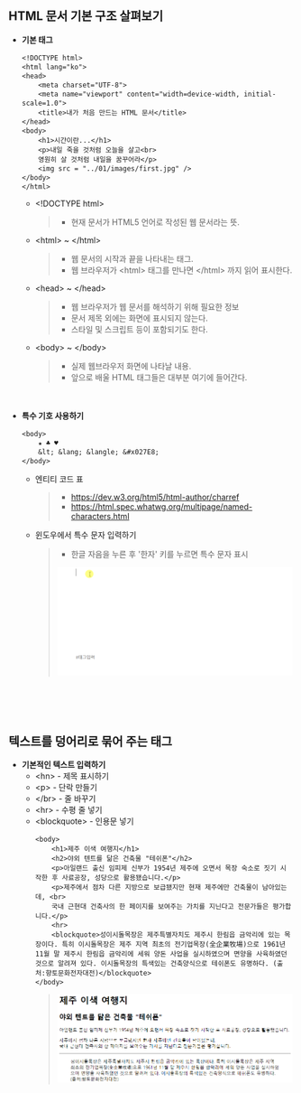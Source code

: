## HTML 문서 기본 구조 살펴보기

- **기본 태그**
    ```
    <!DOCTYPE html>
    <html lang="ko">
    <head>
        <meta charset="UTF-8">
        <meta name="viewport" content="width=device-width, initial-scale=1.0">
        <title>내가 처음 만드는 HTML 문서</title>
    </head>
    <body>
        <h1>시간이란...</h1>
        <p>내일 죽을 것처럼 오늘을 살고<br>
        영원히 살 것처럼 내일을 꿈꾸어라</p>
        <img src = "../01/images/first.jpg" />
    </body>
    </html>
    ```
    - \<!DOCTYPE html\>
        > - 현재 문서가 HTML5 언어로 작성된 웹 문서라는 뜻.
    - \<html\> ~ \</html\>
        > - 웹 문서의 시작과 끝을 나타내는 태그.
        > - 웹 브라우저가 \<html\> 태그를 만나면 \</html\> 까지 읽어 표시한다.
    - \<head\> ~ \</head\>
        > - 웹 브라우저가 웹 문서를 해석하기 위해 필요한 정보
        > - 문서 제목 외에는 화면에 표시되지 않는다.
        > - 스타일 및 스크립트 등이 포함되기도 한다.
    - \<body\> ~ \</body\>
        > - 실제 웹브라우저 화면에 나타날 내용.
        > - 앞으로 배울 HTML 태그들은 대부분 여기에 들어간다.


　

- **특수 기호 사용하기**
    ```
    <body>
        ★ ♣ ♥
        &lt; &lang; &langle; &#x027E8;
    </body>
    ```
    - 엔티티 코드 표
        > - https://dev.w3.org/html5/html-author/charref
        > - https://html.spec.whatwg.org/multipage/named-characters.html
    - 윈도우에서 특수 문자 입력하기
        > - 한글 자음을 누른 후 '한자' 키를 누르면 특수 문자 표시
        >
        > ![](https://github.com/icodes-studio/wiki/blob/main/STUDY%2BRND/HTML5%2BCSS3/Assets/ime.gif)


　

　

## 텍스트를 덩어리로 묶어 주는 태그

- **기본적인 텍스트 입력하기**
    - \<hn\> - 제목 표시하기
    - \<p\> - 단락 만들기
    - \</br\> - 줄 바꾸기
    - \<hr\> - 수평 줄 넣기
    - \<blockquote\> - 인용문 넣기
        ```
        <body>
            <h1>제주 이색 여행지</h1>
            <h2>야외 텐트를 닮은 건축물 "테쉬폰"</h2>
            <p>아일랜드 출신 임피제 신부가 1954년 제주에 오면서 목장 숙소로 짓기 시작한 후 사료공장, 성당으로 활용됐습니다.</p>
            <p>제주에서 점차 다른 지방으로 보급됐지만 현재 제주에만 건축물이 남아있는데, <br>
            국내 근현대 건축사의 한 페이지를 보여주는 가치를 지닌다고 전문가들은 평가합니다.</p>
            <hr>
            <blockquote>성이시돌목장은 제주특별자치도 제주시 한림읍 금악리에 있는 목장이다. 특히 이시돌목장은 제주 지역 최초의 전기업목장(全企業牧場)으로 1961년 11월 말 제주시 한림읍 금악리에 세워 양돈 사업을 실시하였으며 면양을 사육하였던 것으로 알려져 있다. 이시돌목장의 특색있는 건축양식으로 테쉬폰도 유명하다. (출처:향토문화전자대전)</blockquote>
        </body>
        ```
        > ![](https://github.com/icodes-studio/wiki/blob/main/STUDY%2BRND/HTML5%2BCSS3/Assets/example-1.png)
    